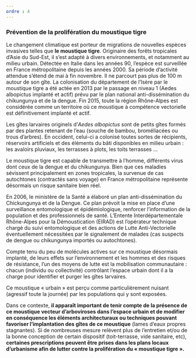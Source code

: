 ```yaml
---
ordre : 4
---
```

### Prévention de la prolifération du moustique tigre

Le changement climatique est porteur de migrations de nouvelles espèces invasives telles que **le moustique tigre**. Originaire des forêts tropicales d’Asie du Sud-Est, il s’est adapté à divers environnements, et notamment au milieu urbain. Détectée en Italie dans les années 90, l’espèce est surveillée en France métropolitaine depuis les années 2000. Sa période d’activité attendue s’étend de mai à fin novembre. Il ne parcourt pas plus de 100 m autour de son gîte. La colonisation du département de l’Isère par le moustique tigre a été actée en 2013 par le passage en niveau 1 (Aedes albopictus implanté et actif) prévu par le plan national anti-dissémination du chikungunya et de la dengue. Fin 2015, toute la région Rhône-Alpes est considérée comme un territoire où ce moustique à compétence vectorielle est définitivement implanté et actif.

Les gîtes larvaires originels d’*Aedes albopictus* sont de petits gîtes formés par des plantes retenant de l’eau (souche de bambou, broméliacées ou trous d’arbres). En occident, celui-ci a colonisé toutes sortes de récipients, réservoirs artificiels et des éléments du bâti disponibles en milieu urbain : les avaloirs pluviaux, les terrasses à plots, les toits terrasses …

Le moustique tigre est capable de transmettre à l’homme, différents virus dont ceux de la dengue et du chikungunya. Bien que ces maladies sévissent principalement en zones tropicales, la survenue de cas autochtones (contractés sans voyage) en France métropolitaine représente désormais un risque sanitaire bien réel. 

En 2006, le ministère de la Santé a élaboré un plan anti-dissémination du Chickungunya et de la Dengue. Ce plan prévoit la mise en place d’une surveillance entomologique et épidémiologique, renforcer l’information de la population et des professionnels de santé. L’Entente Interdépartementale Rhône-Alpes pour la Démoustication (EIRAD) est l’opérateur technique chargé du suivi entomologique et des actions de Lutte Anti-Vectorielle éventuellement nécessitées par le signalement de malades (cas suspects de dengue ou chikungunya importés ou autochtones).

Compte tenu du peu de molécules actives sur ce moustique désormais implanté, de leurs effets sur l’environnement et les hommes et des risques de résistance, l’un des moyens de lutte est la mobilisation communautaire : chacun (individu ou collectivité) contrôlant l’espace urbain dont il a la charge pour identifier et purger les gîtes larvaires.

Ce moustique « urbain » est perçu comme particulièrement nuisant (agressif toute la journée) par les populations qui y sont exposées. 

Dans ce contexte, **il apparaît important de tenir compte de la présence de ce moustique vecteur d’arboviroses dans l’espace urbain et de modifier en conséquence les éléments architecturaux ou techniques pouvant favoriser l’implantation des gîtes de ce moustique** (lames d’eaux propres stagnantes). Si de nombreuses mesure relèvent plus de l’entretien et/ou de la bonne conception de certain dispositif (toit-terrasse, vide sanitaire, etc), **certaines prescriptions peuvent être prises dans les plans locaux d’urbanisme afin de lutter contre la prolifération du « moustique tigre ».**
